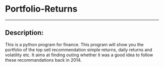 # Portfolio-Returns
---
## Description:

This is a python program for finance.
This program will show you the portfolio of the top sell recommendation simple returns, daily returns and volatility etc. It aims at finding outing whether it was a good idea to follow these recommandations back in 2014.
